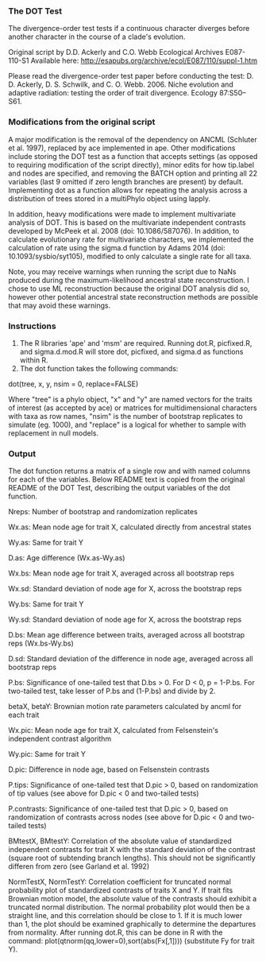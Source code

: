 ### The DOT Test ###

The divergence-order test tests if a continuous character diverges before another character in the course of a clade's evolution.

Original script by D.D. Ackerly and C.O. Webb
Ecological Archives E087-110-S1
Available here: http://esapubs.org/archive/ecol/E087/110/suppl-1.htm

Please read the divergence-order test paper before conducting the test:
D. D. Ackerly, D. S. Schwilk, and C. O. Webb. 2006. Niche evolution and adaptive radiation: testing the order of trait divergence. Ecology 87:S50–S61.

### Modifications from the original script ###
A major modification is the removal of the dependency on ANCML (Schluter et al. 1997), replaced by ace implemented in ape. Other modifications include storing the DOT test as a function that accepts settings (as opposed to requiring modification of the script directly), minor edits for how tip.label and nodes are specified, and removing the BATCH option and printing all 22 variables (last 9 omitted if zero length branches are present) by default. Implementing dot as a function allows for repeating the analysis across a distribution of trees stored in a multiPhylo object using lapply.

In addition, heavy modifications were made to implement multivariate analysis of DOT. This is based on the multivariate independent contrasts developed by McPeek et al. 2008 (doi: 10.1086/587076). In addition, to calculate evolutionary rate for multivariate characters, we implemented the calculation of rate using the sigma.d function by Adams 2014 (doi: 10.1093/sysbio/syt105), modified to only calculate a single rate for all taxa. 

Note, you may receive warnings when running the script due to NaNs produced during the maximum-likelihood ancestral state reconstruction. I chose to use ML reconstruction because the original DOT analysis did so, however other potential ancestral state reconstruction methods are possible that may avoid these warnings.

### Instructions ###

1. The R libraries 'ape' and 'msm' are required. Running dot.R, picfixed.R, and sigma.d.mod.R will store dot, picfixed, and sigma.d as functions within R.
2. The dot function takes the following commands: 

dot(tree, x, y, nsim = 0, replace=FALSE)

Where "tree" is a phylo object, "x" and "y" are named vectors for the traits of interest (as accepted by ace) or matrices for multidimensional characters with taxa as row names, "nsim" is the number of bootstrap replicates to simulate (eg. 1000), and "replace" is a logical for whether to sample with replacement in null models.

### Output ###
The dot function returns a matrix of a single row and with named columns for each of the variables. Below README text is copied from the original README of the DOT Test, describing the output variables of the dot function.

Nreps: Number of bootstrap and randomization replicates

Wx.as: Mean node age for trait X, calculated directly from ancestral states

Wy.as: Same for trait Y

D.as: Age difference (Wx.as-Wy.as)

Wx.bs: Mean node age for trait X, averaged across all bootstrap reps

Wx.sd: Standard deviation of node age for X, across the bootstrap reps

Wy.bs: Same for trait Y

Wy.sd: Standard deviation of node age for X, across the bootstrap reps

D.bs: Mean age difference between traits, averaged across all bootstrap reps (Wx.bs-Wy.bs)

D.sd: Standard deviation of the difference in node age, averaged across all bootstrap reps

P.bs: Significance of one-tailed test that D.bs > 0. For D < 0, p = 1-P.bs. For two-tailed test, take lesser of P.bs and (1-P.bs) and divide by 2.

betaX, betaY: Brownian motion rate parameters calculated by ancml for each trait

Wx.pic: Mean node age for trait X, calculated from Felsenstein's independent contrast algorithm

Wy.pic: Same for trait Y

D.pic: Difference in node age, based on Felsenstein contrasts

P.tips: Significance of one-tailed test that D.pic > 0, based on randomization of tip values (see above for D.pic < 0 and two-tailed tests)

P.contrasts: Significance of one-tailed test that D.pic > 0, based on randomization of contrasts across nodes (see above for D.pic < 0 and two-tailed tests)

BMtestX, BMtestY: Correlation of the absolute value of standardized independent contrasts for trait X with the standard deviation of the contrast (square root of subtending branch lengths). This should not be significantly differen from zero (see Garland et al. 1992)

NormTestX, NormTestY: Correlation coefficient for truncated normal probability plot of standardized contrasts of traits X and Y. If trait fits Brownian motion model, the absolute value of the contrasts should exhibit a truncated normal distribution. The normal probability plot would then be a straight line, and this correlation should be close to 1. If it is much lower than 1, the plot should be examined graphically to determine the departures from normality. After running dot.R, this can be done in R with the command: plot(qtnorm(qq,lower=0),sort(abs(Fx[,1]))) (substitute Fy for trait Y).
